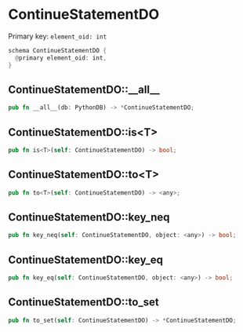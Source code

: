 # ContinueStatementDO

Primary key: `element_oid: int`

```rust
schema ContinueStatementDO {
  @primary element_oid: int,
}
```
## ContinueStatementDO::\_\_all\_\_

```rust
pub fn __all__(db: PythonDB) -> *ContinueStatementDO;
```
## ContinueStatementDO::is\<T\>

```rust
pub fn is<T>(self: ContinueStatementDO) -> bool;
```
## ContinueStatementDO::to\<T\>

```rust
pub fn to<T>(self: ContinueStatementDO) -> <any>;
```
## ContinueStatementDO::key\_neq

```rust
pub fn key_neq(self: ContinueStatementDO, object: <any>) -> bool;
```
## ContinueStatementDO::key\_eq

```rust
pub fn key_eq(self: ContinueStatementDO, object: <any>) -> bool;
```
## ContinueStatementDO::to\_set

```rust
pub fn to_set(self: ContinueStatementDO) -> *ContinueStatementDO;
```
